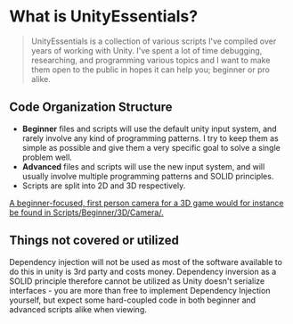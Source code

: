 # What is UnityEssentials?
> UnityEssentials is a collection of various scripts I've compiled over years of working with Unity. I've spent a lot of time debugging, researching, and programming various topics and I want to make them open to the public in hopes it can help you; beginner or pro alike.

## Code Organization Structure
- **Beginner** files and scripts will use the default unity input system, and rarely involve any kind of programming patterns. I try to keep them as simple as possible and give them a very specific goal to solve a single problem well.
- **Advanced** files and scripts will use the new input system, and will usually involve multiple programming patterns and SOLID principles. 
- Scripts are split into 2D and 3D respectively.

<ins>A beginner-focused, first person camera for a 3D game would for instance be found in Scripts/Beginner/3D/Camera/.</ins>

## Things not covered or utilized
Dependency injection will not be used as most of the software available to do this in unity is 3rd party and costs money. Dependency inversion as a SOLID principle therefore cannot be utilized as Unity doesn't serialize interfaces - you are more than free to implement Dependency Injection yourself, but expect some hard-coupled code in both beginner and advanced scripts alike when viewing.

